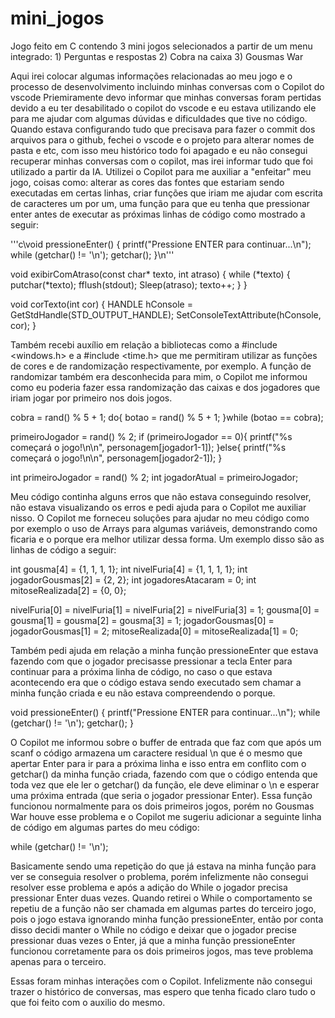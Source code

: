 # mini_jogos
Jogo feito em C contendo 3 mini jogos selecionados a partir de um menu integrado: 1) Perguntas e respostas 2) Cobra na caixa 3) Gousmas War


Aqui irei colocar algumas informações relacionadas ao meu jogo e o processo de desenvolvimento incluindo minhas conversas com o Copilot do vscode
Priemiramente devo informar que minhas conversas foram pertidas devido a eu ter desabilitado o copilot do vscode e eu estava utilizando ele para me ajudar com algumas dúvidas e dificuldades que tive no código. Quando estava configurando tudo que precisava para fazer o commit dos arquivos para o github, fechei o vscode e o projeto para alterar nomes de pasta e etc, com isso meu histórico todo foi apagado e eu não consegui recuperar minhas conversas com o copilot, mas irei informar tudo que foi utilizado a partir da IA.
Utilizei o Copilot para me auxiliar a "enfeitar" meu jogo, coisas como: alterar as cores das fontes que estariam sendo executadas em certas linhas, criar funções que iriam me ajudar com escrita de caracteres um por um, uma função para que eu tenha que pressionar enter antes de executar as próximas linhas de código como mostrado a seguir:

'''c\void pressioneEnter() {
    printf("Pressione ENTER para continuar...\n");
    while (getchar() != '\n');
    getchar();
}\n'''

void exibirComAtraso(const char* texto, int atraso) {
    while (*texto) {
        putchar(*texto);
        fflush(stdout);
        Sleep(atraso);
        texto++;
    }
}

void corTexto(int cor) {
    HANDLE hConsole = GetStdHandle(STD_OUTPUT_HANDLE);
    SetConsoleTextAttribute(hConsole, cor);
}

Também recebi auxílio em relação a bibliotecas como a #include <windows.h> e a #include <time.h> que me permitiram utilizar as funções de cores e de randomização respectivamente, por exemplo. A função de randomizar também era desconhecida para mim, o Copilot me informou como eu poderia fazer essa randomização das caixas e dos jogadores que iriam jogar por primeiro nos dois jogos.

cobra = rand() % 5 + 1; 
do{
  botao = rand() % 5 + 1;
}while (botao == cobra); 

primeiroJogador = rand() % 2;
if (primeiroJogador == 0){
  printf("%s começará o jogo!\n\n", personagem[jogador1-1]);
}else{
  printf("%s começará o jogo!\n\n", personagem[jogador2-1]);
}

int primeiroJogador = rand() % 2;
int jogadorAtual = primeiroJogador;
                
Meu código continha alguns erros que não estava conseguindo resolver, não estava visualizando os erros e pedi ajuda para o Copilot me auxiliar nisso. O Copilot me forneceu soluções para ajudar no meu código como por exemplo o uso de Arrays para algumas variáveis, demonstrando como ficaria e o porque era melhor utilizar dessa forma. Um exemplo disso são as linhas de código a seguir:

 int gousma[4] = {1, 1, 1, 1};
    int nivelFuria[4] = {1, 1, 1, 1};
    int jogadorGousmas[2] = {2, 2};
    int jogadoresAtacaram = 0;
    int mitoseRealizada[2] = {0, 0};

nivelFuria[0] = nivelFuria[1] = nivelFuria[2] = nivelFuria[3] = 1;
gousma[0] = gousma[1] = gousma[2] = gousma[3] = 1;
jogadorGousmas[0] = jogadorGousmas[1] = 2;
mitoseRealizada[0] = mitoseRealizada[1] = 0;

Também pedi ajuda em relação a minha função pressioneEnter que estava fazendo com que o jogador precisasse pressionar a tecla Enter para continuar para a próxima linha de código, no caso o que estava acontecendo era que o código estava sendo executado sem chamar a minha função criada e eu não estava compreendendo o porque. 

void pressioneEnter() {
    printf("Pressione ENTER para continuar...\n");
    while (getchar() != '\n');
    getchar();
}

O Copilot me informou sobre o buffer de entrada que faz com que após um scanf o código armazena um caractere residual \n que é o mesmo que apertar Enter para ir para a próxima linha e isso entra em conflito com o getchar() da minha função criada, fazendo com que o código entenda que toda vez que ele ler o getchar() da função, ele deve eliminar o \n e esperar uma próxima entrada (que seria o jogador pressionar Enter). Essa função funcionou normalmente para os dois primeiros jogos, porém no Gousmas War houve esse problema e o Copilot me sugeriu adicionar a seguinte linha de código em algumas partes do meu código:

while (getchar() != '\n');

Basicamente sendo uma repetição do que já estava na minha função para ver se conseguia resolver o problema, porém infelizmente não consegui resolver esse problema e após a adição do While o jogador precisa pressionar Enter duas vezes. Quando retirei o While o comportamento se repetiu de a função não ser chamada em algumas partes do terceiro jogo, pois o jogo estava ignorando minha função pressioneEnter, então por conta disso decidi manter o While no código e deixar que o jogador precise pressionar duas vezes o Enter, já que a minha função pressioneEnter funcionou corretamente para os dois primeiros jogos, mas teve problema apenas para o terceiro.

Essas foram minhas interações com o Copilot. Infelizmente não consegui trazer o histórico de conversas, mas espero que tenha ficado claro tudo o que foi feito com o auxilio do mesmo.
